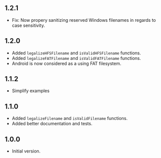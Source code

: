 ## 1.2.1

- Fix: Now propery sanitizing reserved Windows filenames in regards to case sensitivity.

## 1.2.0

- Added `legalizeHFSFilename` and `isValidHFSFilename` functions.
- Added `legalizeFATFilename` and `isValidFATFilename` functions.
- Android is now considered as a using FAT filesystem.

## 1.1.2

- Simplify examples

## 1.1.0

- Added `legalizeFilename` and `isValidFilename` functions.
- Added better documentation and tests.

## 1.0.0

- Initial version.
